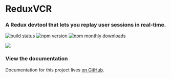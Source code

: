 # ReduxVCR
### A Redux devtool that lets you replay user sessions in real-time.
[![build status](https://travis-ci.org/joshwcomeau/redux-vcr.svg?branch=master)](https://travis-ci.org/joshwcomeau/redux-vcr)
[![npm version](https://img.shields.io/npm/v/redux-vcr.svg)](https://www.npmjs.com/package/redux-vcr)
[![npm monthly downloads](https://img.shields.io/npm/dm/redux-vcr.svg)](https://www.npmjs.com/package/redux-vcr)

<img src="documentation/images/vcr-demo.gif" />

### View the documentation

Documentation for this project lives [on GitHub](https://github.com/joshwcomeau/redux-vcr).
